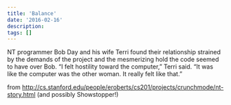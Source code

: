 ```yaml
---
title: 'Balance'
date: '2016-02-16'
description:
tags: []
---
```


NT programmer Bob Day and his wife Terri found their relationship strained by the demands of the
project and the mesmerizing hold the code seemed to have over Bob. “I felt hostility toward the
computer,” Terri said. “It was like the computer was the other woman. It really felt like that.”

 from http://cs.stanford.edu/people/eroberts/cs201/projects/crunchmode/nt-story.html (and possibly
 Showstopper!)
